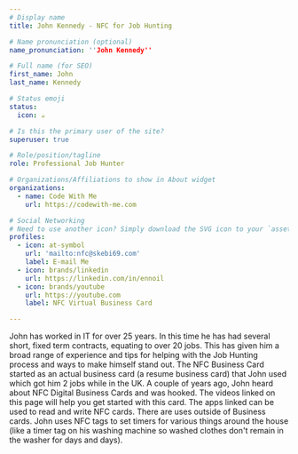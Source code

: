 ```yaml
---
# Display name
title: John Kennedy - NFC for Job Hunting

# Name pronunciation (optional)
name_pronunciation: ''John Kennedy''

# Full name (for SEO)
first_name: John
last_name: Kennedy

# Status emoji
status:
  icon: ☕️

# Is this the primary user of the site?
superuser: true

# Role/position/tagline
role: Professional Job Hunter

# Organizations/Affiliations to show in About widget
organizations:
  - name: Code With Me
    url: https://codewith-me.com

# Social Networking
# Need to use another icon? Simply download the SVG icon to your `assets/media/icons/` folder.
profiles:
  - icon: at-symbol
    url: 'mailto:nfc@skebi69.com'
    label: E-mail Me
  - icon: brands/linkedin
    url: https://linkedin.com/in/ennoil
  - icon: brands/youtube
    url: https://youtube.com
    label: NFC Virtual Business Card

---
```


John has worked in IT for over 25 years. In this time he has had several short, fixed term contracts, equating to over 20 jobs. This has given him a broad range of experience and tips for helping with the Job Hunting process and ways to make himself stand out. 
The NFC Business Card started as an actual business card (a resume business card) that John used which got him 2 jobs while in the UK. A couple of years ago, John heard about NFC Digital Business Cards and was hooked. The videos linked on this page will help you get started with this card. The apps linked can be used to read and write NFC cards.
There are uses outside of Business cards. John uses NFC tags to set timers for various things around the house (like a timer tag on his washing machine so washed clothes don't remain in the washer for days and days).
